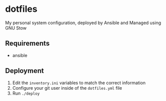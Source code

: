 # dotfiles
My personal system configuration, deployed by Ansible and Managed using GNU Stow

## Requirements
* ansible

## Deployment
1. Edit the `inventory.ini` variables to match the correct information
2. Configure your git user inside of the `dotfiles.yml` file
3. Run `./deploy`
